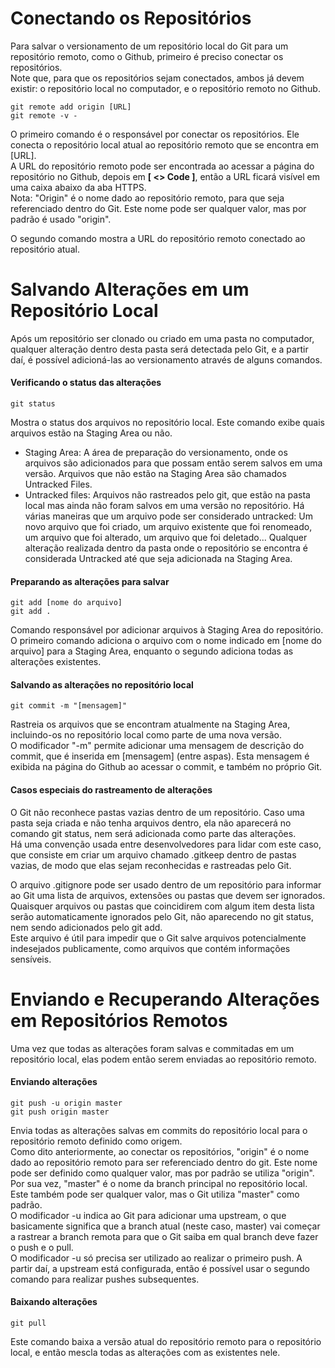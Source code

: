# Conectando os Repositórios

Para salvar o versionamento de um repositório local do Git para um repositório remoto, como o Github, primeiro é preciso conectar os repositórios.  
Note que, para que os repositórios sejam conectados, ambos já devem existir: o repositório local no computador, e o repositório remoto no Github.
```
git remote add origin [URL]  
git remote -v - 
```

O primeiro comando é o responsável por conectar os repositórios. Ele conecta o repositório local atual ao repositório remoto que se encontra em [URL].  
A URL do repositório remoto pode ser encontrada ao acessar a página do repositório no Github, depois em **[ <> Code ]**, então a URL ficará visível em uma caixa abaixo da aba HTTPS.  
Nota: "Origin" é o nome dado ao repositório remoto, para que seja referenciado dentro do Git. Este nome pode ser qualquer valor, mas por padrão é usado "origin".

O segundo comando mostra a URL do repositório remoto conectado ao repositório atual.

# Salvando Alterações em um Repositório Local

Após um repositório ser clonado ou criado em uma pasta no computador, qualquer alteração dentro desta pasta será detectada pelo Git, e a partir daí, é possível adicioná-las ao versionamento através de alguns comandos.

#### Verificando o status das alterações
```
git status
```

Mostra o status dos arquivos no repositório local. Este comando exibe quais arquivos estão na Staging Area ou não.
- Staging Area: A área de preparação do versionamento, onde os arquivos são adicionados para que possam então serem salvos em uma versão. Arquivos que não estão na Staging Area são chamados Untracked Files.
- Untracked files: Arquivos não rastreados pelo git, que estão na pasta local mas ainda não foram salvos em uma versão no repositório. Há várias maneiras que um arquivo pode ser considerado untracked: Um novo arquivo que foi criado, um arquivo existente que foi renomeado, um arquivo que foi alterado, um arquivo que foi deletado... Qualquer alteração realizada dentro da pasta onde o repositório se encontra é considerada Untracked até que seja adicionada na Staging Area.

#### Preparando as alterações para salvar
```
git add [nome do arquivo]  
git add .
```

Comando responsável por adicionar arquivos à Staging Area do repositório.  
O primeiro comando adiciona o arquivo com o nome indicado em [nome do arquivo] para a Staging Area, enquanto o segundo adiciona todas as alterações existentes.

#### Salvando as alterações no repositório local
```
git commit -m "[mensagem]" 
```

Rastreia os arquivos que se encontram atualmente na Staging Area, incluindo-os no repositório local como parte de uma nova versão.  
O modificador "-m" permite adicionar uma mensagem de descrição do commit, que é inserida em [mensagem] (entre aspas). Esta mensagem é exibida na página do Github ao acessar o commit, e também no próprio Git.

#### Casos especiais do rastreamento de alterações

O Git não reconhece pastas vazias dentro de um repositório. Caso uma pasta seja criada e não tenha arquivos dentro, ela não aparecerá no comando git status, nem será adicionada como parte das alterações.  
Há uma convenção usada entre desenvolvedores para lidar com este caso, que consiste em criar um arquivo chamado .gitkeep dentro de pastas vazias, de modo que elas sejam reconhecidas e rastreadas pelo Git.

O arquivo .gitignore pode ser usado dentro de um repositório para informar ao Git uma lista de arquivos, extensões ou pastas que devem ser ignorados. Quaisquer arquivos ou pastas que coincidirem com algum item desta lista serão automaticamente ignorados pelo Git, não aparecendo no git status, nem sendo adicionados pelo git add.  
Este arquivo é útil para impedir que o Git salve arquivos potencialmente indesejados publicamente, como arquivos que contém informações sensíveis.

# Enviando e Recuperando Alterações em Repositórios Remotos

Uma vez que todas as alterações foram salvas e commitadas em um repositório local, elas podem então serem enviadas ao repositório remoto. 

#### Enviando alterações
```
git push -u origin master  
git push origin master
```

Envia todas as alterações salvas em commits do repositório local para o repositório remoto definido como origem.  
Como dito anteriormente, ao conectar os repositórios, "origin" é o nome dado ao repositório remoto para ser referenciado dentro do git. Este nome pode ser definido como qualquer valor, mas por padrão se utiliza "origin".
Por sua vez, "master" é o nome da branch principal no repositório local. Este também pode ser qualquer valor, mas o Git utiliza "master" como padrão.  
O modificador -u indica ao Git para adicionar uma upstream, o que basicamente significa que a branch atual (neste caso, master) vai começar a rastrear a branch remota para que o Git saiba em qual branch deve fazer o push e o pull.  
O modificador -u só precisa ser utilizado ao realizar o primeiro push. A partir daí, a upstream está configurada, então é possível usar o segundo comando para realizar pushes subsequentes.

#### Baixando alterações
```
git pull
```

Este comando baixa a versão atual do repositório remoto para o repositório local, e então mescla todas as alterações com as existentes nele.